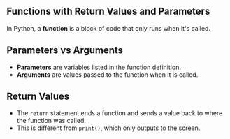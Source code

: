 ## Functions with Return Values and Parameters
In Python, a **function** is a block of code that only runs when it's called.

## Parameters vs Arguments
- **Parameters** are variables listed in the function definition.
- **Arguments** are values passed to the function when it is called.

## Return Values
- The `return` statement ends a function and sends a value back to where the function was called.
- This is different from `print()`, which only outputs to the screen.
























